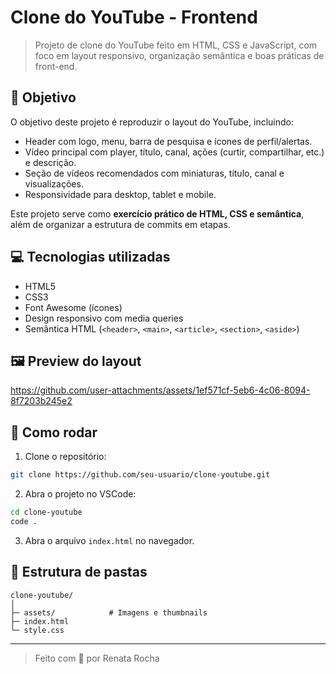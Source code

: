 # Clone do YouTube - Frontend

> Projeto de clone do YouTube feito em HTML, CSS e JavaScript, com foco em layout responsivo, organização semântica e boas práticas de front-end.

## 🎯 Objetivo

O objetivo deste projeto é reproduzir o layout do YouTube, incluindo:

* Header com logo, menu, barra de pesquisa e ícones de perfil/alertas.
* Vídeo principal com player, título, canal, ações (curtir, compartilhar, etc.) e descrição.
* Seção de vídeos recomendados com miniaturas, título, canal e visualizações.
* Responsividade para desktop, tablet e mobile.

Este projeto serve como **exercício prático de HTML, CSS e semântica**, além de organizar a estrutura de commits em etapas.

## 💻 Tecnologias utilizadas

* HTML5
* CSS3
* Font Awesome (ícones)
* Design responsivo com media queries
* Semântica HTML (`<header>`, `<main>`, `<article>`, `<section>`, `<aside>`)

## 🖼️ Preview do layout



https://github.com/user-attachments/assets/1ef571cf-5eb6-4c06-8094-8f7203b245e2



## 🚀 Como rodar

1. Clone o repositório:

```bash
git clone https://github.com/seu-usuario/clone-youtube.git
```

2. Abra o projeto no VSCode:

```bash
cd clone-youtube
code .
```

3. Abra o arquivo `index.html` no navegador.

## 📁 Estrutura de pastas

```
clone-youtube/
│
├─ assets/            # Imagens e thumbnails
├─ index.html
└─ style.css
```

---

> Feito com 💜 por Renata Rocha
